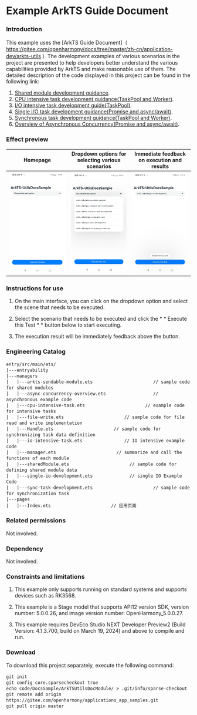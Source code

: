 # Example ArkTS Guide Document

### Introduction

This example uses the [ArkTS Guide Document]（ https://gitee.com/openharmony/docs/tree/master/zh-cn/application-dev/arkts-utils ）The development examples of various scenarios in the project are presented to help developers better understand the various capabilities provided by ArkTS and make reasonable use of them. The detailed description of the code displayed in this project can be found in the following link:

1. [Shared module development guidance](https://gitee.com/openharmony/docs/blob/master/zh-cn/application-dev/arkts-utils/arkts-sendable-module.md).
2. [CPU intensive task development guidance(TaskPool and Worker)](https://gitee.com/openharmony/docs/blob/master/zh-cn/application-dev/arkts-utils/cpu-intensive-task-development.md).
3. [I/O intensive task development guide(TaskPool)](https://gitee.com/openharmony/docs/blob/master/zh-cn/application-dev/arkts-utils/io-intensive-task-development.md).
4. [Single I/O task development guidance(Promise and async/await)](https://gitee.com/openharmony/docs/blob/OpenHarmony-4.1-Release/zh-cn/application-dev/arkts-utils/single-io-development.md).
5. [Synchronous task development guidance(TaskPool and Worker)](https://gitee.com/openharmony/docs/blob/master/zh-cn/application-dev/arkts-utils/sync-task-development.md).
6. [Overview of Asynchronous Concurrency(Promise and async/await)](https://gitee.com/openharmony/docs/blob/master/zh-cn/application-dev/arkts-utils/async-concurrency-overview.md).

### Effect preview

|Homepage | Dropdown options for selecting various scenarios | Immediate feedback on execution and results|
|-------------------------------------|-------------------------------------|-----------------------|
| ![](screenshots/device/image1.jpeg) | ![](screenshots/device/image2.jpeg) | ![](screenshots/device/image3.jpeg) |

### Instructions for use

1. On the main interface, you can click on the dropdown option and select the scene that needs to be executed.

2. Select the scenario that needs to be executed and click the * * Execute this Test * * button below to start executing.

3. The execution result will be immediately feedback above the button.

### Engineering Catalog

```
entry/src/main/ets/
|---entryability
|---managers
|   |---arkts-sendable-module.ets                       // sample code for shared modules
|   |---async-concurrency-overview.ets                  // asynchronous example code
|   |---cpu-intensive-task.ets                       // example code for intensive tasks
|   |---file-write.ets                       // sample code for file read and write implementation
|   |---Handle.ets                       // sample code for synchronizing task data definition
|   |---io-intensive-task.ets                // IO intensive example code
|   |---manager.ets                       // summarize and call the functions of each module
|   |---sharedModule.ets                       // sample code for defining shared module data
|   |---single-io-development.ets              // single IO Example Code
|   |---sync-task-development.ets                       // sample code for synchronization task
|---pages
|   |---Index.ets                       // 应用页面
```

### Related permissions

Not involved.

### Dependency

Not involved.

### Constraints and limitations
1. This example only supports running on standard systems and supports devices such as RK3568.

2. This example is a Stage model that supports API12 version SDK, version number: 5.0.0.26, and image version number: OpenHarmony_5.0.0.27.

3. This example requires DevEco Studio NEXT Developer Preview2 (Build Version: 4.1.3.700, build on March 19, 2024) and above to compile and run.

### Download

To download this project separately, execute the following command:

````
git init
git config core.sparsecheckout true
echo code/DocsSample/ArkTSUtilsDocModule/ > .git/info/sparse-checkout
git remote add origin https://gitee.com/openharmony/applications_app_samples.git
git pull origin master
````